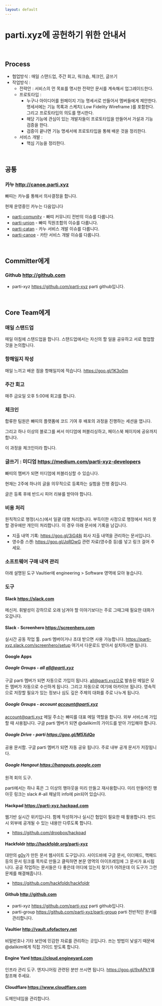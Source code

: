 ```yaml
---
layout: default
---
```



# parti.xyz에 공헌하기 위한 안내서

&nbsp;

## Process

* 협업방식 : 매일 스탠드업, 주간 회고, 워크숍, 체크인, 글쓰기
* 작업방식 :
  * 전략안 : 서비스의 먼 목표를 명시한 전략안 문서를 계속해서 업그레이드한다.
  * 프로토타입 :
    * 누구나 아이디어를 원페이지 기능 명세서로 만들어서 멤버들에게 제안한다. 명세서에는 기능 목록과 스케치( Low Fidelity Wireframe )를 포함한다. 그리고 프로토타입의 의도를 명시한다.
    * 해당 기능에 관심이 있는 개발자들이 프로토타입을 만들어서 가설과 기능 검증을 한다.
    * 검증이 끝나면 기능 명세서에 프로토타입을 통해 배운 것을 정리한다.
  * 서비스 개발 :
    * 핵심 기능을 정리한다.

&nbsp;


## 공통

### 카누 <http://canoe.parti.xyz>

빠띠는 카누를 통해서 의사결정을 합니다.

현재 운영중인 카누는 다음입니다

* [parti-comunity](http://canoe.parti.xyz/parti-community) - 빠띠 커뮤니티 전반의 이슈를 다룹니다.
* [parti-union](http://canoe.parti.xyz/parti-union) - 빠띠 직원조합의 이슈를 다룹니다.
* [parti-catan](http://canoe.parti.xyz/parti-catan) - 카누 서비스 개발 이슈를 다룹니다.
* [parti-canoe](http://canoe.parti.xyz/parti-canoe) - 카탄 서비스 개발 이슈를 다룹니다.

&nbsp;

## Committer에게

### Github <http://github.com>

- parti-xyz <https://github.com/parti-xyz> parti github입니다.

&nbsp;

## Core Team에게

### 매일 스탠드업

매일 아침에 스탠드업을 합니다. 스탠드업에서는 자신의 할 일을 공유하고 서로 협업할 것을 논의합니다.

### 항해일지 작성

매일 느끼고 배운 점을 항해일지에 적습니다. <https://goo.gl/1K3o0m>

### 주간 회고

매주 금요일 오후 5:00에 회고를 합니다.

### 체크인

합류한 팀원은 빠띠의 플랫폼에 코드 기여 후 배포의 과정을 진행하는 세션을 엽니다.

그리고 하나 이상의 블로그를 써서 미디엄에 퍼블리싱하고, 페이스북 페이지에 공유까지 합니다.

이 과정을 체크인이라 합니다.

### 글쓰기 : 미디엄 <https://medium.com/parti-xyz-developers>

빠띠의 멤버가 되면 미디엄에 퍼블리싱할 수 있습니다.

현재는 2주에 하나의 글을 의무적으로 등록하는 실험을 진행 중입니다.

글은 등록 후에 반드시 피어 리뷰를 받아야 합니다.

### 비용 처리

원칙적으로 행정(시스)에서 일괄 대행 처리합니다. 부득이한 사정으로 행정에서 처리 못할 경우에만 개인이 처리합니다. 이 경우 아래 문서에 기록을 남깁니다.

  - 지출 내역 기록: <https://goo.gl/3iG48j> 회사 지출 내역을 관리하는 문서입니다. 
  - 영수증 스캔: <https://goo.gl/JqRDwG> 관련 자료(영수증 등)를 넣고 링크 걸어 주세요.

### 소프트웨어 구매 내역 관리
 아래 설명된 도구 Vaultier에 engineering > Software 영역에 모아 놓습니다.

### 도구

#### Slack <https://slack.com>

메신저. 휘발성이 강하므로 오래 남겨야 할 이야기보다는 주로 그때그때 필요한 대화가 오갑니다.

#### Slack - Screenhero <https://screenhero.com>

실시간 공동 작업 툴. parti 멤버이거나 초대 받으면 사용 가능합니다. <https://parti-xyz.slack.com/screenhero/setup> 여기서 다운로드 받아서 설치하시면 됩니다.

#### Google Apps

##### Google Groups - all all@parti.xyz

구글 parti 멤버가 되면 자동으로 가입이 됩니다.
all@parti.xyz으로 발송된 메일은 모든 멤버가 자동으로 수신하게 됩니다. 그리고 자동으로 여기에 아카이브 됩니다.
영속적으로 저장할 필요가 있는 정보나 심도 깊은 주제의 대화를 주로 나누게 됩니다.

##### Google Groups - account account@parti.xyz 

account@parti.xyz 메일 주소는 빠띠를 대표 메일 역할을 합니다. 외부 서비스에 가입할 때 사용됩니다.
구글 parti 멤버가 되면 @dalikim의 가이드를 받아 가입해야 합니다.

##### Google Drive - parti <https://goo.gl/M5XdQo>

공용 문서함. 구글 parti 멤버가 되면 자동 공유 됩니다. 주로 내부 공개 문서가 저장됩니다.

##### Google Hangout <https://hangouts.google.com>

원격 회의 도구.

parti에서는 하나 혹은 그 이상의 행아웃을 미리 만들고 재사용합니다. 미리 만들어진 행아웃 링크는 slack #-all 채널의 info에 pin되어 있습니다.

#### Hackpad <https://parti-xyz.hackpad.com>

웹기반 실시간 위키입니다. 함께 작성하거나 실시간 협업이 필요한 때 활용합니다. 반드시 외부에 공개될 수 있는 내용만 다루도록 합니다.

- <https://github.com/dropbox/hackpad>

#### Hackfoldr <http://hackfoldr.org/parti-xyz>

대만의 [g0v](http://g0v.tw)가 만든 문서 웹사이트 도구입니다. 사이드바에 구글 문서, 이더패드, 핵패드 등의 문서 링크를 목차로 만들고 클릭하면 본문 영역의 아이프레임에 그 문서가 표시됩니다. 공공 작업하는 문서들은 다 좋은데 어디에 있는지 찾기가 어려운데 이 도구가 그런 문제를 해결해줍니다.

- <https://github.com/hackfoldr/hackfoldr>


#### Github <http://github.com>

- parti-xyz <https://github.com/parti-xyz> parti github입니다.
- parti-group <https://github.com/parti-xyz/parti-group> parti 전반적인 문서를 관리합니다.

#### Vaultier <http://vault.ufofactory.net>

비밀번호나 기타 보안에 민감한 자료를 관리하는 곳입니다. 쓰는 방법이 낯설기 때문에 @dalikim에게 직접 가이드 받도록 합니다.

#### Engine Yard <https://cloud.engineyard.com>

인프라 관리 도구. 엔지니어링 관련된 분만 쓰시면 됩니다. <https://goo.gl/9xAPkY>를 참조해 주세요.

#### Cloudflare <https://www.cloudflare.com>

도메인네임을 관리합니다.
